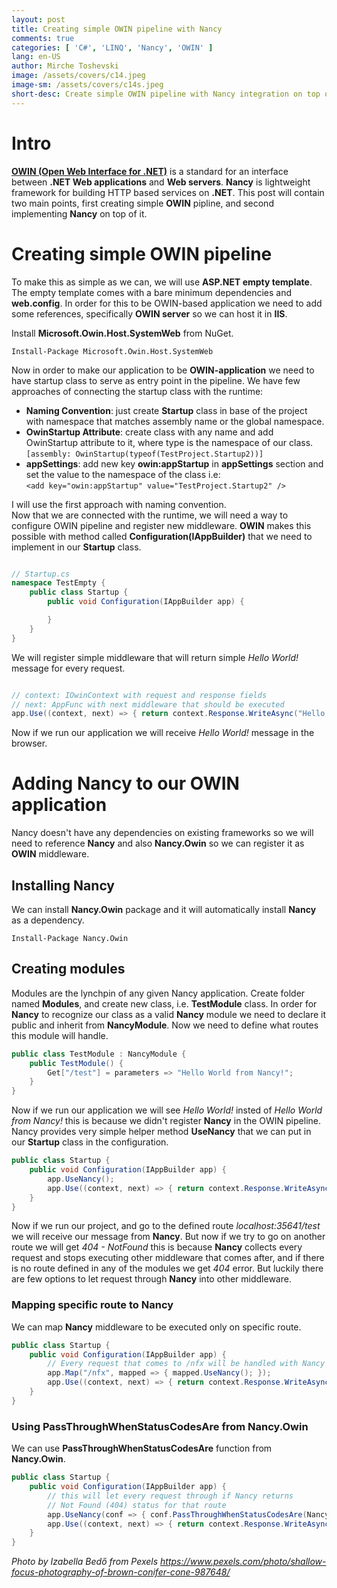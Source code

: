 ```yaml
---
layout: post
title: Creating simple OWIN pipeline with Nancy
comments: true
categories: [ 'C#', 'LINQ', 'Nancy', 'OWIN' ]
lang: en-US
author: Mirche Toshevski
image: /assets/covers/c14.jpeg
image-sm: /assets/covers/c14s.jpeg
short-desc: Create simple OWIN pipeline with Nancy integration on top of it, using the ASP.NET Empty template as a base.
---
```


# Intro

[**OWIN (Open Web Interface for .NET)**](http://owin.org/) is a standard for an interface between **.NET Web applications** and **Web servers**. **Nancy** is lightweight framework for building HTTP based services on **.NET**. This post will contain two main points, first creating simple **OWIN** pipline, and second implementing **Nancy** on top of it.

# Creating simple OWIN pipeline

To make this as simple as we can, we will use **ASP.NET empty template**. The empty template comes with a bare minimum dependencies and **web.config**. In order for this to be OWIN-based application we need to add some references, specifically **OWIN server** so we can host it in **IIS**.  

Install **Microsoft.Owin.Host.SystemWeb** from NuGet.  

```Install-Package Microsoft.Owin.Host.SystemWeb```

Now in order to make our application to be **OWIN-application** we need to have startup class to serve as entry point in the pipeline. We have few approaches of connecting the startup class with the runtime:

* **Naming Convention**: just create **Startup** class in base of the project with namespace that matches assembly name or the global namespace.
* **OwinStartup Attribute**: create class with any name and add OwinStartup attribute to it, where type is the namespace of our class.  
    ```[assembly: OwinStartup(typeof(TestProject.Startup2))]```
* **appSettings**: add new key **owin:appStartup** in **appSettings** section and set the value to the namespace of the class i.e:  
    ```<add key="owin:appStartup" value="TestProject.Startup2" />```

I will use the first approach with naming convention.  
Now that we are connected with the runtime, we will need a way to configure OWIN pipeline and register new middleware. **OWIN** makes this possible with method called **Configuration(IAppBuilder)** that we need to implement in our **Startup** class.

```csharp

// Startup.cs
namespace TestEmpty {
    public class Startup {
        public void Configuration(IAppBuilder app) {

        }
    }
}

```

We will register simple middleware that will return simple _Hello World!_ message for every request.

```csharp

// context: IOwinContext with request and response fields
// next: AppFunc with next middleware that should be executed
app.Use((context, next) => { return context.Response.WriteAsync("Hello World!"); });

```

Now if we run our application we will receive _Hello World!_ message in the browser.

# Adding Nancy to our OWIN application

Nancy doesn't have any dependencies on existing frameworks so we will need to reference **Nancy** and also **Nancy.Owin** so we can register it as **OWIN** middleware.

## Installing Nancy

We can install **Nancy.Owin** package and it will automatically install **Nancy** as a dependency.

```Install-Package Nancy.Owin```

## Creating modules

Modules are the lynchpin of any given Nancy application. Create folder named **Modules**, and create new class, i.e. **TestModule** class. In order for **Nancy** to recognize our class as a valid **Nancy** module we need to declare it public and inherit from **NancyModule**. Now we need to define what routes this module will handle.

```csharp
public class TestModule : NancyModule {
    public TestModule() {
        Get["/test"] = parameters => "Hello World from Nancy!";
    }
}
```

Now if we run our application we will see _Hello World!_ insted of _Hello World from Nancy!_ this is because we didn't register **Nancy** in the OWIN pipeline. Nancy provides very simple helper method **UseNancy** that we can put in our **Startup** class in the configuration.

```csharp
public class Startup {
    public void Configuration(IAppBuilder app) {
        app.UseNancy();
        app.Use((context, next) => { return context.Response.WriteAsync("Hello World!"); });
    }
}
```

Now if we run our project, and go to the defined route _localhost:35641/test_ we will receive our message from **Nancy**. But now if we try to go on another route we will get _404 - NotFound_ this is because **Nancy** collects every request and stops executing other middleware that comes after, and if there is no route defined in any of the modules we get _404_ error. But luckily there are few options to let request through **Nancy** into other middleware.

### Mapping specific route to **Nancy**

We can map **Nancy** middleware to be executed only on specific route.

```csharp
public class Startup {
    public void Configuration(IAppBuilder app) {
        // Every request that comes to /nfx will be handled with Nancy
        app.Map("/nfx", mapped => { mapped.UseNancy(); });
        app.Use((context, next) => { return context.Response.WriteAsync("Hello World!"); });
    }
}
```

### Using **PassThroughWhenStatusCodesAre** from **Nancy.Owin**

We can use **PassThroughWhenStatusCodesAre** function from **Nancy.Owin**.

```csharp
public class Startup {
    public void Configuration(IAppBuilder app) {
        // this will let every request through if Nancy returns
        // Not Found (404) status for that route
        app.UseNancy(conf => { conf.PassThroughWhenStatusCodesAre(Nancy.HttpStatusCode.NotFound); });
        app.Use((context, next) => { return context.Response.WriteAsync("Hello World!"); });
    }
}
```

*Photo by Izabella Bedő from Pexels https://www.pexels.com/photo/shallow-focus-photography-of-brown-conifer-cone-987648/*
